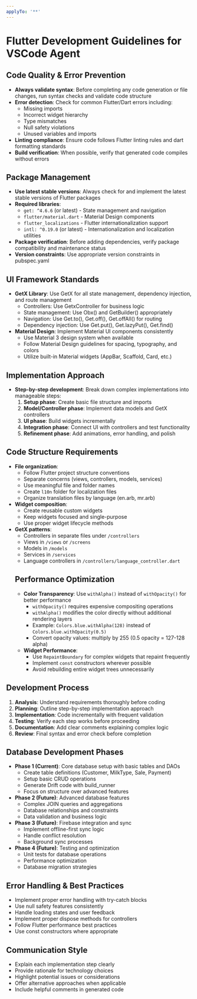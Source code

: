 ```yaml
---
applyTo: '**'
---
```


# Flutter Development Guidelines for VSCode Agent

## Code Quality & Error Prevention
- **Always validate syntax**: Before completing any code generation or file changes, run syntax checks and validate code structure
- **Error detection**: Check for common Flutter/Dart errors including:
  - Missing imports
  - Incorrect widget hierarchy
  - Type mismatches
  - Null safety violations
  - Unused variables and imports
- **Linting compliance**: Ensure code follows Flutter linting rules and dart formatting standards
- **Build verification**: When possible, verify that generated code compiles without errors

## Package Management
- **Use latest stable versions**: Always check for and implement the latest stable versions of Flutter packages
- **Required libraries**:
  - `get: ^4.6.6` (or latest) - State management and navigation
  - `flutter/material.dart` - Material Design components
  - `flutter_localizations` - Flutter internationalization support
  - `intl: ^0.19.0` (or latest) - Internationalization and localization utilities
- **Package verification**: Before adding dependencies, verify package compatibility and maintenance status
- **Version constraints**: Use appropriate version constraints in pubspec.yaml

## UI Framework Standards
- **GetX Library**: Use GetX for all state management, dependency injection, and route management
  - Controllers: Use GetxController for business logic
  - State management: Use Obx() and GetBuilder() appropriately
  - Navigation: Use Get.to(), Get.off(), Get.offAll() for routing
  - Dependency injection: Use Get.put(), Get.lazyPut(), Get.find()
- **Material Design**: Implement Material UI components consistently
  - Use Material 3 design system when available
  - Follow Material Design guidelines for spacing, typography, and colors
  - Utilize built-in Material widgets (AppBar, Scaffold, Card, etc.)

## Implementation Approach
- **Step-by-step development**: Break down complex implementations into manageable steps:
  1. **Setup phase**: Create basic file structure and imports
  2. **Model/Controller phase**: Implement data models and GetX controllers
  3. **UI phase**: Build widgets incrementally
  4. **Integration phase**: Connect UI with controllers and test functionality
  5. **Refinement phase**: Add animations, error handling, and polish

## Code Structure Requirements
- **File organization**: 
  - Follow Flutter project structure conventions
  - Separate concerns (views, controllers, models, services)
  - Use meaningful file and folder names
  - Create `l10n` folder for localization files
  - Organize translation files by language (en.arb, mr.arb)
- **Widget composition**: 
  - Create reusable custom widgets
  - Keep widgets focused and single-purpose
  - Use proper widget lifecycle methods
- **GetX patterns**:
  - Controllers in separate files under `/controllers`
  - Views in `/views` or `/screens`
  - Models in `/models`
  - Services in `/services`
  - Language controllers in `/controllers/language_controller.dart`
  ## Performance Optimization
  - **Color Transparency**: Use `withAlpha()` instead of `withOpacity()` for better performance
    - `withOpacity()` requires expensive compositing operations
    - `withAlpha()` modifies the color directly without additional rendering layers
    - Example: `Colors.blue.withAlpha(128)` instead of `Colors.blue.withOpacity(0.5)`
    - Convert opacity values: multiply by 255 (0.5 opacity = 127-128 alpha)
  - **Widget Performance**: 
    - Use `RepaintBoundary` for complex widgets that repaint frequently
    - Implement `const` constructors wherever possible
    - Avoid rebuilding entire widget trees unnecessarily
## Development Process
1. **Analysis**: Understand requirements thoroughly before coding
2. **Planning**: Outline step-by-step implementation approach
3. **Implementation**: Code incrementally with frequent validation
4. **Testing**: Verify each step works before proceeding
5. **Documentation**: Add clear comments explaining complex logic
6. **Review**: Final syntax and error check before completion

## Database Development Phases
- **Phase 1 (Current)**: Core database setup with basic tables and DAOs
  - Create table definitions (Customer, MilkType, Sale, Payment)
  - Setup basic CRUD operations
  - Generate Drift code with build_runner
  - Focus on structure over advanced features
- **Phase 2 (Future)**: Advanced database features
  - Complex JOIN queries and aggregations
  - Database relationships and constraints
  - Data validation and business logic
- **Phase 3 (Future)**: Firebase integration and sync
  - Implement offline-first sync logic
  - Handle conflict resolution
  - Background sync processes
- **Phase 4 (Future)**: Testing and optimization
  - Unit tests for database operations
  - Performance optimization
  - Database migration strategies

## Error Handling & Best Practices
- Implement proper error handling with try-catch blocks
- Use null safety features consistently
- Handle loading states and user feedback
- Implement proper dispose methods for controllers
- Follow Flutter performance best practices
- Use const constructors where appropriate

## Communication Style
- Explain each implementation step clearly
- Provide rationale for technology choices
- Highlight potential issues or considerations
- Offer alternative approaches when applicable
- Include helpful comments in generated code